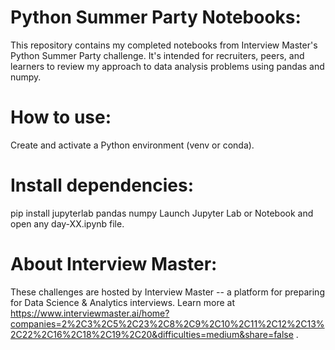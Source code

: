 # Python Summer Party Notebooks:
This repository contains my completed notebooks from Interview Master's Python Summer Party challenge. It's intended for recruiters, peers, and learners to review my approach to data analysis problems using pandas and numpy.

# How to use:
Create and activate a Python environment (venv or conda).

# Install dependencies:
pip install jupyterlab pandas numpy
Launch Jupyter Lab or Notebook and open any day-XX.ipynb file.

# About Interview Master:
These challenges are hosted by Interview Master -- a platform for preparing for Data Science & Analytics interviews. Learn more at https://www.interviewmaster.ai/home?companies=2%2C3%2C5%2C23%2C8%2C9%2C10%2C11%2C12%2C13%2C22%2C16%2C18%2C19%2C20&difficulties=medium&share=false .

